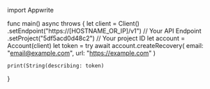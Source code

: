 import Appwrite

func main() async throws {
    let client = Client()
      .setEndpoint("https://[HOSTNAME_OR_IP]/v1") // Your API Endpoint
      .setProject("5df5acd0d48c2") // Your project ID
    let account = Account(client)
    let token = try await account.createRecovery(
        email: "email@example.com",
        url: "https://example.com"
    )

    print(String(describing: token)
}
